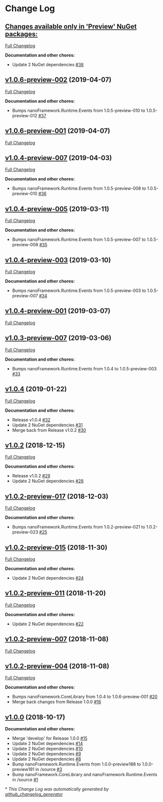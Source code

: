# Change Log

## [**Changes available only in 'Preview' NuGet packages:**](https://github.com/nanoframework/lib-Windows.Devices.WiFi/tree/HEAD)

[Full Changelog](https://github.com/nanoframework/lib-Windows.Devices.WiFi/compare/v1.0.6-preview-002...HEAD)

**Documentation and other chores:**

- Update 2 NuGet dependencies [\#38](https://github.com/nanoframework/lib-Windows.Devices.WiFi/pull/38)

## [v1.0.6-preview-002](https://github.com/nanoframework/lib-Windows.Devices.WiFi/tree/v1.0.6-preview-002) (2019-04-07)
[Full Changelog](https://github.com/nanoframework/lib-Windows.Devices.WiFi/compare/v1.0.6-preview-001...v1.0.6-preview-002)

**Documentation and other chores:**

- Bumps nanoFramework.Runtime.Events from 1.0.5-preview-010 to 1.0.5-preview-012 [\#37](https://github.com/nanoframework/lib-Windows.Devices.WiFi/pull/37)

## [v1.0.6-preview-001](https://github.com/nanoframework/lib-Windows.Devices.WiFi/tree/v1.0.6-preview-001) (2019-04-07)
[Full Changelog](https://github.com/nanoframework/lib-Windows.Devices.WiFi/compare/v1.0.4-preview-007...v1.0.6-preview-001)

## [v1.0.4-preview-007](https://github.com/nanoframework/lib-Windows.Devices.WiFi/tree/v1.0.4-preview-007) (2019-04-03)
[Full Changelog](https://github.com/nanoframework/lib-Windows.Devices.WiFi/compare/v1.0.4-preview-005...v1.0.4-preview-007)

**Documentation and other chores:**

- Bumps nanoFramework.Runtime.Events from 1.0.5-preview-008 to 1.0.5-preview-010 [\#36](https://github.com/nanoframework/lib-Windows.Devices.WiFi/pull/36)

## [v1.0.4-preview-005](https://github.com/nanoframework/lib-Windows.Devices.WiFi/tree/v1.0.4-preview-005) (2019-03-11)
[Full Changelog](https://github.com/nanoframework/lib-Windows.Devices.WiFi/compare/v1.0.4-preview-003...v1.0.4-preview-005)

**Documentation and other chores:**

- Bumps nanoFramework.Runtime.Events from 1.0.5-preview-007 to 1.0.5-preview-008 [\#35](https://github.com/nanoframework/lib-Windows.Devices.WiFi/pull/35)

## [v1.0.4-preview-003](https://github.com/nanoframework/lib-Windows.Devices.WiFi/tree/v1.0.4-preview-003) (2019-03-10)
[Full Changelog](https://github.com/nanoframework/lib-Windows.Devices.WiFi/compare/v1.0.4-preview-001...v1.0.4-preview-003)

**Documentation and other chores:**

- Bumps nanoFramework.Runtime.Events from 1.0.5-preview-003 to 1.0.5-preview-007 [\#34](https://github.com/nanoframework/lib-Windows.Devices.WiFi/pull/34)

## [v1.0.4-preview-001](https://github.com/nanoframework/lib-Windows.Devices.WiFi/tree/v1.0.4-preview-001) (2019-03-07)
[Full Changelog](https://github.com/nanoframework/lib-Windows.Devices.WiFi/compare/v1.0.3-preview-007...v1.0.4-preview-001)

## [v1.0.3-preview-007](https://github.com/nanoframework/lib-Windows.Devices.WiFi/tree/v1.0.3-preview-007) (2019-03-06)
[Full Changelog](https://github.com/nanoframework/lib-Windows.Devices.WiFi/compare/v1.0.4...v1.0.3-preview-007)

**Documentation and other chores:**

- Bumps nanoFramework.Runtime.Events from 1.0.4 to 1.0.5-preview-003 [\#33](https://github.com/nanoframework/lib-Windows.Devices.WiFi/pull/33)

## [v1.0.4](https://github.com/nanoframework/lib-Windows.Devices.WiFi/tree/v1.0.4) (2019-01-22)
[Full Changelog](https://github.com/nanoframework/lib-Windows.Devices.WiFi/compare/v1.0.2...v1.0.4)

**Documentation and other chores:**

- Release v1.0.4 [\#32](https://github.com/nanoframework/lib-Windows.Devices.WiFi/pull/32)
- Update 2 NuGet dependencies [\#31](https://github.com/nanoframework/lib-Windows.Devices.WiFi/pull/31)
- Merge back from Release v1.0.2 [\#30](https://github.com/nanoframework/lib-Windows.Devices.WiFi/pull/30)

## [v1.0.2](https://github.com/nanoframework/lib-Windows.Devices.WiFi/tree/v1.0.2) (2018-12-15)
[Full Changelog](https://github.com/nanoframework/lib-Windows.Devices.WiFi/compare/v1.0.2-preview-017...v1.0.2)

**Documentation and other chores:**

- Release v1.0.2 [\#29](https://github.com/nanoframework/lib-Windows.Devices.WiFi/pull/29)
- Update 2 NuGet dependencies [\#28](https://github.com/nanoframework/lib-Windows.Devices.WiFi/pull/28)

## [v1.0.2-preview-017](https://github.com/nanoframework/lib-Windows.Devices.WiFi/tree/v1.0.2-preview-017) (2018-12-03)
[Full Changelog](https://github.com/nanoframework/lib-Windows.Devices.WiFi/compare/v1.0.2-preview-015...v1.0.2-preview-017)

**Documentation and other chores:**

- Bumps nanoFramework.Runtime.Events from 1.0.2-preview-021 to 1.0.2-preview-023 [\#25](https://github.com/nanoframework/lib-Windows.Devices.WiFi/pull/25)

## [v1.0.2-preview-015](https://github.com/nanoframework/lib-Windows.Devices.WiFi/tree/v1.0.2-preview-015) (2018-11-30)
[Full Changelog](https://github.com/nanoframework/lib-Windows.Devices.WiFi/compare/v1.0.2-preview-011...v1.0.2-preview-015)

**Documentation and other chores:**

- Update 2 NuGet dependencies [\#24](https://github.com/nanoframework/lib-Windows.Devices.WiFi/pull/24)

## [v1.0.2-preview-011](https://github.com/nanoframework/lib-Windows.Devices.WiFi/tree/v1.0.2-preview-011) (2018-11-20)
[Full Changelog](https://github.com/nanoframework/lib-Windows.Devices.WiFi/compare/v1.0.2-preview-007...v1.0.2-preview-011)

**Documentation and other chores:**

- Update 2 NuGet dependencies [\#22](https://github.com/nanoframework/lib-Windows.Devices.WiFi/pull/22)

## [v1.0.2-preview-007](https://github.com/nanoframework/lib-Windows.Devices.WiFi/tree/v1.0.2-preview-007) (2018-11-08)
[Full Changelog](https://github.com/nanoframework/lib-Windows.Devices.WiFi/compare/v1.0.2-preview-004...v1.0.2-preview-007)

## [v1.0.2-preview-004](https://github.com/nanoframework/lib-Windows.Devices.WiFi/tree/v1.0.2-preview-004) (2018-11-08)
[Full Changelog](https://github.com/nanoframework/lib-Windows.Devices.WiFi/compare/v1.0.0...v1.0.2-preview-004)

**Documentation and other chores:**

- Bumps nanoFramework.CoreLibrary from 1.0.4 to 1.0.6-preview-001 [\#20](https://github.com/nanoframework/lib-Windows.Devices.WiFi/pull/20)
- Merge back changes from Release 1.0.0 [\#16](https://github.com/nanoframework/lib-Windows.Devices.WiFi/pull/16)

## [v1.0.0](https://github.com/nanoframework/lib-Windows.Devices.WiFi/tree/v1.0.0) (2018-10-17)
**Documentation and other chores:**

- Merge 'develop' for Release 1.0.0 [\#15](https://github.com/nanoframework/lib-Windows.Devices.WiFi/pull/15)
- Update 2 NuGet dependencies [\#14](https://github.com/nanoframework/lib-Windows.Devices.WiFi/pull/14)
- Update 2 NuGet dependencies [\#10](https://github.com/nanoframework/lib-Windows.Devices.WiFi/pull/10)
- Update 2 NuGet dependencies [\#9](https://github.com/nanoframework/lib-Windows.Devices.WiFi/pull/9)
- Update 2 NuGet dependencies [\#8](https://github.com/nanoframework/lib-Windows.Devices.WiFi/pull/8)
- Bump nanoFramework.Runtime.Events from 1.0.0-preview188 to 1.0.0-preview191 in /source [\#3](https://github.com/nanoframework/lib-Windows.Devices.WiFi/pull/3)
- Bump nanoFramework.CoreLibrary and nanoFramework.Runtime.Events in /source [\#1](https://github.com/nanoframework/lib-Windows.Devices.WiFi/pull/1)



\* *This Change Log was automatically generated by [github_changelog_generator](https://github.com/skywinder/Github-Changelog-Generator)*